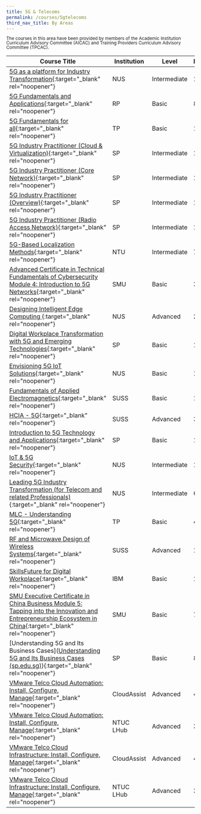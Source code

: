 ```yaml
---
title: 5G & Telecoms
permalink: /courses/5gtelecoms
third_nav_title: By Areas
---
```

<style>
	p.small {
		font-size:100%;
		line-height: 1.2;
	}
	p.big {
		font-size:100%;
		line-height: 1.2;
	}
</style>

<p style="line-height:1"><small>The courses in this area have been provided by members of the Academic Institution Curriculum Advisory Committee (AICAC) and Training Providers Curriculum Advisory Committee (TPCAC).</small></p>

|Course Title  | Institution | Level | Duration |
| - | - | - | -|
|[5G as a platform for Industry Transformation](https://scale.nus.edu.sg/programmes/executive-courses/tech-enabled-services/5g-as-a-platform-for-industry-transformation){:target="_blank" rel="noopener"}  | NUS | Intermediate | 12 hrs |
|[5G Fundamentals and Applications](https://www.rp.edu.sg/ace/short-course/Detail/5g-fundamentals-and-applications){:target="_blank" rel="noopener"}  | RP | Basic | 8 hrs |
|[5G Fundamentals for all](https://www.tp.edu.sg/schools-and-courses/adult-learners/all-courses/skillsfuture-series/5g-fundamentals-for-all.html#course-overview){:target="_blank" rel="noopener"}  | TP | Basic | 14 hrs |
|[5G Industry Practitioner (Cloud & Virtualization)](https://www.sp.edu.sg/pace/courses/course-type/short-modular/open-for-roi/sp-ericsson-5g-industry-practitioner-certificate/5g-industry-practitioner-(cloud-virtualisation)){:target="_blank" rel="noopener"}  | SP | Intermediate | 16 hrs |
|[5G Industry Practitioner (Core Network)](https://www.sp.edu.sg/pace/courses/course-type/short-modular/open-for-roi/sp-ericsson-5g-industry-practitioner-certificate/5g-industry-practitioner-(core-network)){:target="_blank" rel="noopener"}  | SP | Intermediate | 16 hrs |
|[5G Industry Practitioner (Overview)](https://www.sp.edu.sg/pace/courses/course-type/short-modular/open-for-roi/sp-ericsson-5g-industry-practitioner-certificate/5g-industry-practitioner-(overview)){:target="_blank" rel="noopener"}  | SP | Intermediate | 16 hrs |
|[5G Industry Practitioner (Radio Access Network)](https://www.sp.edu.sg/pace/courses/course-type/short-modular/open-for-roi/sp-ericsson-5g-industry-practitioner-certificate/5g-industry-practitioner-(radio-access-network)){:target="_blank" rel="noopener"}  | SP | Intermediate | 16 hrs |
|[5G-Based Localization Methods](https://www.ntu.edu.sg/pace/programmes/detail/5g-based-localization-methods){:target="_blank" rel="noopener"}  | NTU | Intermediate | 7 hrs |
|[Advanced Certificate in Technical Fundamentals of Cybersecurity Module 4: Introduction to 5G Networks](https://academy.smu.edu.sg/advanced-certificate-technical-fundamentals-cybersecurity-module-4-introduction-5g-networks-5231){:target="_blank" rel="noopener"}  | SMU | Basic | 31 hrs |
|[Designing Intelligent Edge Computing ](https://www.iss.nus.edu.sg/executive-education/course/detail/designing-intelligent-edge--computing/software-systems){:target="_blank" rel="noopener"}  | NUS | Advanced | 26 hrs |
|[Digital Workplace Transformation with 5G and Emerging Technologies](https://www.sp.edu.sg/pace/courses/course-type/short-modular/open-for-register/digital-workplace-transformation-with-5g-and-emerging-technologies){:target="_blank" rel="noopener"}  | SP | Basic | 14 hrs |
|[Envisioning 5G IoT Solutions](https://www.iss.nus.edu.sg/executive-education/course/detail/Envisioning-5G-IoT-Solutions/software-systems){:target="_blank" rel="noopener"}  | NUS | Basic | 19.5 hrs |
|[Fundamentals of Applied Electromagnetics](https://www.suss.edu.sg/courses/detail/eng205){:target="_blank" rel="noopener"}  | SUSS | Basic | 18 hrs |
|[HCIA - 5G](https://www.suss.edu.sg/courses/detail/eng315?urlname=beng-electronics-behe){:target="_blank" rel="noopener"}  | SUSS | Advanced | 36 hrs |
|[Introduction to 5G Technology and Applications](https://www.sp.edu.sg/pace/courses/course-type/short-modular/open-for-register/introduction-to-5g-technology-and-applications){:target="_blank" rel="noopener"}  | SP | Basic | 16 hrs |
|[IoT & 5G Security](https://www.iss.nus.edu.sg/executive-education/course/detail/iot-5g-security/software-systems){:target="_blank" rel="noopener"}  | NUS | Intermediate | 19.5 hrs |
|[Leading 5G Industry Transformation (for Telecom and related Professionals)](https://scale.nus.edu.sg/programmes/executive-courses/tech-enabled-services/leading-5g-industry-transformation-(for-telecom-and-related-professionals)){:target="_blank" rel="noopener"}  | NUS | Intermediate | 6 hrs |
|[MLC - Understanding 5G](https://www.tp.edu.sg/schools-and-courses/adult-learners/all-courses/online-learning/micro-learning-courses/understanding-5g.html){:target="_blank" rel="noopener"}  | TP | Basic | 4 hrs |
|[RF and Microwave Design of Wireless Systems](https://www.suss.edu.sg/courses/detail/eng333){:target="_blank" rel="noopener"}  | SUSS | Advanced | 18 hrs |
|[SkillsFuture for Digital Workplace](https://webibmcourse.mybluemix.net/DigitalCourse){:target="_blank" rel="noopener"}  | IBM | Basic | 14 hrs |
|[SMU Executive Certificate in China Business Module 5: Tapping into the Innovation and Entrepreneurship Ecosystem in China](https://academy.smu.edu.sg/smu-executive-certificate-china-business-module-5-tapping-innovation-and-entrepreneurship-ecosystem){:target="_blank" rel="noopener"}  | SMU | Basic | 7 hrs |
|[Understanding 5G and Its Business Cases]([Understanding 5G and Its Business Cases (sp.edu.sg)](https://www.sp.edu.sg/pace/courses/course-type/short-modular/open-for-roi/understanding-5g-and-its-business-cases)){:target="_blank" rel="noopener"}  | SP | Basic | 8 hrs |
|[VMware Telco Cloud Automation: Install, Configure, Manage](https://mylearn.vmware.com/mgrReg/courses.cfm?ui=www_edu&a=one&id_subject=95957){:target="_blank" rel="noopener"}  | CloudAssist | Advanced | 40 hrs |
|[VMware Telco Cloud Automation: Install, Configure, Manage](https://mylearn.vmware.com/mgrReg/courses.cfm?ui=www_edu&a=one&id_subject=95957){:target="_blank" rel="noopener"}  | NTUC LHub | Advanced | 35 hrs |
|[VMware Telco Cloud Infrastructure: Install, Configure, Manage](https://mylearn.vmware.com/mgrReg/courses.cfm?ui=www_edu&a=one&id_subject=97110){:target="_blank" rel="noopener"}  | CloudAssist| Advanced | 40 hrs |
|[VMware Telco Cloud Infrastructure: Install, Configure, Manage](https://mylearn.vmware.com/mgrReg/courses.cfm?ui=www_edu&a=one&id_subject=97110){:target="_blank" rel="noopener"}  | NTUC LHub | Advanced | 35 hrs |
